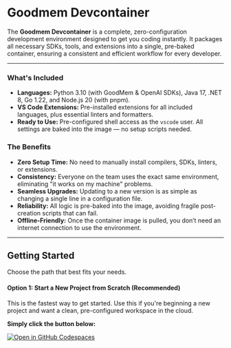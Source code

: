 # Goodmem Devcontainer

The **Goodmem Devcontainer** is a complete, zero-configuration development environment designed to get you coding instantly. It packages all necessary SDKs, tools, and extensions into a single, pre-baked container, ensuring a consistent and efficient workflow for every developer.

---

### What's Included 

* **Languages:** Python 3.10 (with GoodMem & OpenAI SDKs), Java 17, .NET 8, Go 1.22, and Node.js 20 (with pnpm).
* **VS Code Extensions:** Pre-installed extensions for all included languages, plus essential linters and formatters.
* **Ready to Use:** Pre-configured shell access as the `vscode` user. All settings are baked into the image — no setup scripts needed.

### The Benefits 

* **Zero Setup Time:** No need to manually install compilers, SDKs, linters, or extensions.
* **Consistency:** Everyone on the team uses the exact same environment, eliminating "it works on my machine" problems.
* **Seamless Upgrades:** Updating to a new version is as simple as changing a single line in a configuration file.
* **Reliability:** All logic is pre-baked into the image, avoiding fragile post-creation scripts that can fail.
* **Offline-Friendly:** Once the container image is pulled, you don’t need an internet connection to use the environment.

---

## Getting Started

Choose the path that best fits your needs.

#### Option 1: Start a New Project from Scratch (Recommended)

This is the fastest way to get started. Use this if you're beginning a new project and want a clean, pre-configured workspace in the cloud.

**Simply click the button below:**

[![Open in GitHub Codespaces](https://github.com/codespaces/badge.svg)](https://github.com/codespaces/new?repo=pair-systems-inc/goodmem-template-repository)
